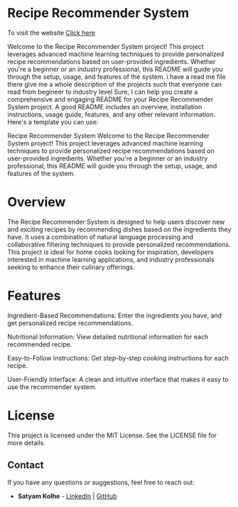# Recipe Recommender System
To visit the website [Click here](https://flavors-finder.streamlit.app/)

Welcome to the Recipe Recommender System project! This project leverages advanced machine learning techniques to provide personalized recipe recommendations based on user-provided ingredients. Whether you're a beginner or an industry professional, this README will guide you through the setup, usage, and features of the system.
i have a read me file there give me a whole description of the projects such that everyone can read from begineer to industry level
Sure, I can help you create a comprehensive and engaging README for your Recipe Recommender System project. A good README includes an overview, installation instructions, usage guide, features, and any other relevant information. Here's a template you can use:

Recipe Recommender System
Welcome to the Recipe Recommender System project! This project leverages advanced machine learning techniques to provide personalized recipe recommendations based on user-provided ingredients. Whether you're a beginner or an industry professional, this README will guide you through the setup, usage, and features of the system.

# Overview
The Recipe Recommender System is designed to help users discover new and exciting recipes by recommending dishes based on the ingredients they have. It uses a combination of natural language processing and collaborative filtering techniques to provide personalized recommendations. This project is ideal for home cooks looking for inspiration, developers interested in machine learning applications, and industry professionals seeking to enhance their culinary offerings.

# Features
Ingredient-Based Recommendations: Enter the ingredients you have, and get personalized recipe recommendations.

Nutritional Information: View detailed nutritional information for each recommended recipe.

Easy-to-Follow Instructions: Get step-by-step cooking instructions for each recipe.

User-Friendly Interface: A clean and intuitive interface that makes it easy to use the recommender system.

# License
This project is licensed under the MIT License. See the LICENSE file for more details.

## Contact

If you have any questions or suggestions, feel free to reach out:

- **Satyam Kolhe** - [LinkedIn](https://www.linkedin.com/in/satyam-kolhe-0537a228a/) | [GitHub](https://github.com/Satyam-Kolhe)

